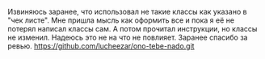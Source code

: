 Извиняюсь заранее, что использовал не такие классы как указано в "чек листе". Мне пришла мысль как оформить все и пока я её не потерял написал классы сам. А потом прочитал инструкции, но классы не изменил. Надеюсь это не на что не повлияет. Заранее спасибо за ревью.
https://github.com/lucheezar/ono-tebe-nado.git
